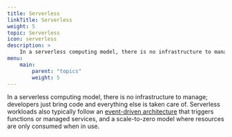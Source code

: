 ```yaml
---
title: Serverless
linkTitle: Serverless
weight: 5
topic: Serverless
icon: serverless
description: >
    In a serverless computing model, there is no infrastructure to manage; developers just bring code and everything else is taken care of.
menu:
    main:
        parent: "topics"
        weight: 5
---
```


In a serverless computing model, there is no infrastructure to manage; developers just bring code and everything else is taken care of. Serverless workloads also typically follow an [event-driven architecture](../patterns/event-driven) that triggers functions or managed services, and a scale-to-zero model where resources are only consumed when in use.